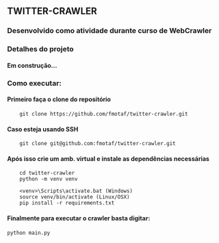 ## TWITTER-CRAWLER

### Desenvolvido como atividade durante curso de WebCrawler

### Detalhes do projeto
#### Em construção...

### Como executar:

#### Primeiro faça o clone do repositório

```
    git clone https://github.com/fmotaf/twitter-crawler.git
```
#### Caso esteja usando SSH

```
    git clone git@github.com:fmotaf/twitter-crawler.git
```

#### Após isso crie um amb. virtual e instale as dependências necessárias

```
    cd twitter-crawler
    python -m venv venv
    
    <venv>\Scripts\activate.bat (Windows)
    source venv/bin/activate (Linux/OSX)
    pip install -r requirements.txt
```
#### Finalmente para executar o crawler basta digitar:
` python main.py `
